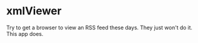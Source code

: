 # xmlViewer
Try to get a browser to view an RSS feed these days. They just won't do it. This app does. 
